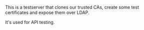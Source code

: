 This is a testserver that clones our trusted CAs, create some test certificates and expose them over LDAP.

It's used for API testing.
